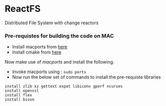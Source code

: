 # ReactFS
Distributed File System with change reactors


### Pre-requistes for building the code on MAC

* Install macports from [here](https://guide.macports.org/chunked/installing.macports.html)
* Install cmake from [here](https://cmake.org/download/)

Now make use of *macports* and install the following.

* Invoke macports using : `sudo ports`
* Now run the below set of commands to install the pre-requiste libraries

```
install zlib xz gettext expat libiconv gperf ncurses
install openssl
install flex
install bison
```